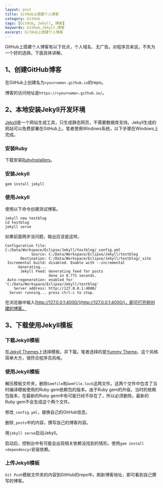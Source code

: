 ```yaml
---
layout: post
title: GitHub上搭建个人博客
category: GitHub
tags: [GitHub, Jekyll, 博客]
keywords: GitHub,Jekyll,博客
excerpt: GitHub上搭建个人博客
---
```


GitHub上搭建个人博客有以下优点，个人域名、无广告。对程序员来说，不失为一个好的选择。下面具体讲解。

## 1、创建GitHub博客

在GitHub上创建名为`<yourname>.github.io`的repo。

博客的访问地址是`https://<yourname>.github.io/`。

## 2、本地安装Jekyll开发环境

[Jekyll](https://jekyllrb.com/)是一个网站生成工具，只生成静态网页，不需要数据库支持。Jekyll生成的网站可以免费部署在GitHub上。笔者使用Windows系统，以下步骤在Windows上完成。

### 安装Ruby

下载安装[RubyInstallers](https://rubyinstaller.org/)。

### 安装Jekyll
```
gem install jekyll
```

### 使用Jekyll

使用以下命令创建测试博客。

```
jekyll new testblog
cd testblog
jekyll serve
```

如果前面两步没问题，输出应该是这样。

```
Configuration file: C:/Data/Workspace/Eclipse/Jekyll/testblog/_config.yml
            Source: C:/Data/Workspace/Eclipse/Jekyll/testblog
       Destination: C:/Data/Workspace/Eclipse/Jekyll/testblog/_site
 Incremental build: disabled. Enable with --incremental
      Generating...
       Jekyll Feed: Generating feed for posts
                    done in 0.771 seconds.
 Auto-regeneration: enabled for 'C:/Data/Workspace/Eclipse/Jekyll/testblog'
    Server address: http://127.0.0.1:4000/
  Server running... press ctrl-c to stop.
```

在浏览器中输入[http://127.0.0.1:4000/](http://127.0.0.1:4000/)，即可打开刚创建的博客。

## 3、下载使用Jekyll模板

### 下载Jekyll模板

在[Jekyll Themes](http://jekyllthemes.org/)上选择模板，并下载。笔者选择的是[Yummy Theme](http://jekyllthemes.org/themes/yummy-theme/)。这个风格简单大方，很符合程序员风格。

### 使用Jekyll模板

解压模板文件夹，删除`Gemfile`和`Gemfile.lock`这两文件。这两个文件中包含了当时编译模板使用的Ruby gem依赖包的版本。由于Ruby gem的升级，当时的依赖包版本，在最新的Ruby gem中有可能已经不存在了，所以必须删除。最新的Ruby gem不会生成这个两个文件。

修改`_config.yml`，替换自己的GitHub信息。

删除`_posts`中的内容，撰写自己的博客内容。

用`jekyll serve`启动Jekyll。

启动后，控制台中有可能会出现相关依赖没找到的情形。使用`gem install <dependency>`安装依赖。

### 上传Jekyll模板

`Git Push`模板文件夹的内容到GitHub的repo中。刷新博客地址，即可看到自己撰写的博客。
